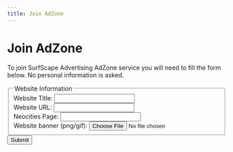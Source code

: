 ```yaml
---
title: Join AdZone
---
```


# Join AdZone

To join SurfScape Advertising AdZone service you will need to fill the form below. No personal information is asked.

<form action="https://formspree.io/f/xjvdllwz" method="POST" enctype="multipart/form-data">
  <fieldset>
    <legend>Website Information</legend>
<div class="form--group">
  <label for="title">Website Title:</label>
  <input type="text" id="title" name="title" required>
</div>

<div class="form--group">
  <label for="url">Website URL:</label>
  <input type="url" id="url" name="url" required>
</div>

<div class="form--group">
  <label for="url">Neocities Page:</label>
  <input type="url" id="url" name="url" required>
</div>

<div class="form--group">
  <label for="upload">Website banner (png/gif):</label>
  <input type="file" id="upload" name="upload" accept="image/png, image/gif, image/jpeg" required>
</div>
 </fieldset>
<button type="submit">Submit</button>

</form>
